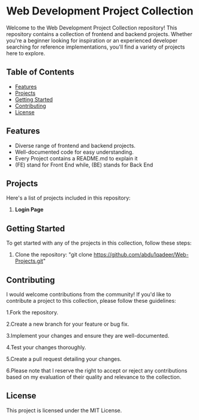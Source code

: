 # Web Development Project Collection

Welcome to the Web Development Project Collection repository! This repository contains a collection of frontend and backend projects. Whether you're a beginner looking for inspiration or an experienced developer searching for reference implementations, you'll find a variety of projects here to explore.

## Table of Contents

- [Features](#features)
- [Projects](#projects)
- [Getting Started](#getting-started)
- [Contributing](#contributing)
- [License](#license)

## Features

- Diverse range of frontend and backend projects.
- Well-documented code for easy understanding.
- Every Project contains a README.md to explain it
- (FE) stand for Front End while, (BE) stands for Back End


## Projects

Here's a list of projects included in this repository:

1. **Login Page**


## Getting Started

To get started with any of the projects in this collection, follow these steps:

1. Clone the repository:
   "git clone https://github.com/abdu1qadeer/Web-Projects.git"

## Contributing

I would welcome contributions from the community! If you'd like to contribute a project to this collection, please follow these guidelines:

1.Fork the repository.

2.Create a new branch for your feature or bug fix.

3.Implement your changes and ensure they are well-documented.

4.Test your changes thoroughly.

5.Create a pull request detailing your changes.

6.Please note that I reserve the right to accept or reject any contributions based on my evaluation of their quality and relevance to the collection.

## License

This project is licensed under the MIT License.

   
